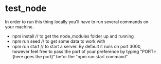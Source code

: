 # test_node

In order to run this thing locally you'll have to run several commands on your machine.

- npm install // to get the node_modules folder up and running
- npm run seed // to get some data to work with
- npm run start // to start a server. By default it runs on port 3000, however feel free to pass the port of your preference by typing "PORT={here goes the port}" befor the "npm run start command"
